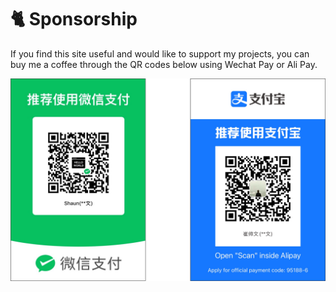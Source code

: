 # 🐈️ Sponsorship

If you find this site useful and would like to support my projects, you can buy me a coffee through the QR codes below using Wechat Pay or Ali Pay.

![QR Code](QRCode.png)